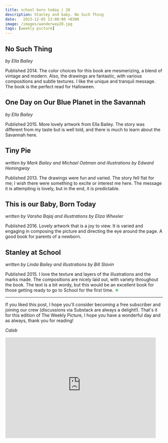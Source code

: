 ```yaml
---
title: school born today | 28
description: Stanley and baby. No Such Thing
date:   2023-12-05 13:00:00 +0300
image: /images/wanderway28.jpg
tags: [weekly picture]
---
```


## No Such Thing

*by Ella Bailey*

Published 2014. The color choices for this book are mesmerizing, a blend of vintage and modern. Also, the drawings are fantastic, with various compositions and subtle textures. I like the unique and tranquil message. The book is the perfect read for Halloween.

## One Day on Our Blue Planet in the Savannah

*by Ella Bailey*

Published 2015. More lovely artwork from Ella Bailey. The story was different from my taste but is well told, and there is much to learn about the Savannah here.

## Tiny Pie

*written by Mark Bailey and Michael Oatman and illustrations by Edward Hemingway*

Published 2013. The drawings were fun and varied. The story fell flat for me; I wish there were something to excite or interest me here. The message it is attempting is lovely, but in the end, it is predictable.

## This is our Baby, Born Today

*written by Varsha Bajaj and illustrations by Eliza Wheeler*

Published 2016. Lovely artwork that is a joy to view. It is varied and engaging in composing the picture and directing the eye around the page. A good book for parents of a newborn.

## Stanley at School

*written by Linda Bailey and illustrations by Bill Slavin*

Published 2015. I love the texture and layers of the illustrations and the marks made. The compositions are nicely laid out, with variety throughout the book. The text is a bit wordy, but this would be an excellent book for those getting ready to go to School for the first time. <h style="color:#5ABB71;">★</h>

***

If you liked this post, I hope you'll consider becoming a free subscriber and joining our crew (discussions via Substack are always a delight!). That's it for this edition of The Weekly Picture, I hope you have a wonderful day and as always, thank you for reading!

*Caleb*
    
<iframe src="https://thewanderway.substack.com/embed" width="480" height="320" style="border:1px solid #EEE; background:white;" frameborder="0" scrolling="no"></iframe>
